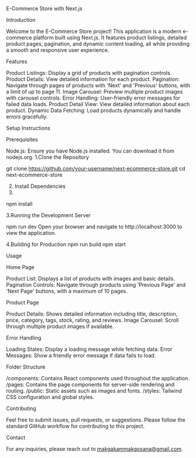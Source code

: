 E-Commerce Store with Next.js


Introduction


Welcome to the E-Commerce Store project! This application is a modern e-commerce platform built using Next.js. It features product listings, detailed product pages, pagination, and dynamic content loading, all while providing a smooth and responsive user experience.


Features

Product Listings: Display a grid of products with pagination controls.
Product Details: View detailed information for each product.
Pagination: Navigate through pages of products with 'Next' and 'Previous' buttons, with a limit of up to page 11.
Image Carousel: Preview multiple product images with carousel controls.
Error Handling: User-friendly error messages for failed data loads.
Product Detail View: View detailed information about each product.
Dynamic Data Fetching: Load products dynamically and handle errors gracefully.


Setup Instructions

Prerequisites

Node.js: Ensure you have Node.js installed. You can download it from nodejs.org.
1.Clone the Repository

git clone https://github.com/your-username/next-ecommerce-store.git
cd next-ecommerce-store

2. Install Dependencies
3. 
npm install

3.Running the Development Server

npm run dev
Open your browser and navigate to http://localhost:3000 to view the application.

4.Building for Production
npm run build
npm start

Usage

Home Page

Product List: Displays a list of products with images and basic details.
Pagination Controls: Navigate through products using 'Previous Page' and 'Next Page' buttons, with a maximum of 10 pages.

Product Page

Product Details: Shows detailed information including title, description, price, category, tags, stock, rating, and reviews.
Image Carousel: Scroll through multiple product images if available.

Error Handling

Loading States: Display a loading message while fetching data.
Error Messages: Show a friendly error message if data fails to load.

Folder Structure

/components: Contains React components used throughout the application.
/pages: Contains the page components for server-side rendering and routing.
/public: Static assets such as images and fonts.
/styles: Tailwind CSS configuration and global styles.

Contributing

Feel free to submit issues, pull requests, or suggestions. Please follow the standard GitHub workflow for contributing to this project.


Contact

For any inquiries, please reach out to makgakammakgosana@gmail.com.





